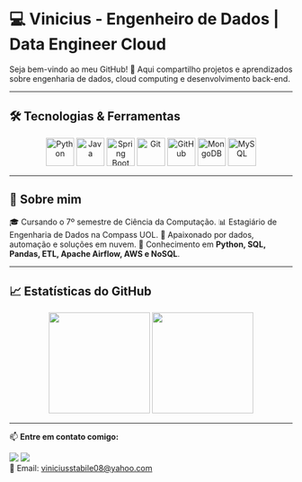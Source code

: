 # 💻 Vinicius - Engenheiro de Dados | Data Engineer Cloud

Seja bem-vindo ao meu GitHub! 🚀 Aqui compartilho projetos e aprendizados sobre engenharia de dados, cloud computing e desenvolvimento back-end.

---

## 🛠️ Tecnologias & Ferramentas

<div align="center">
  <img src="https://cdn.jsdelivr.net/gh/devicons/devicon/icons/python/python-original.svg" alt="Python" width="50" height="50"/>
  <img src="https://cdn.jsdelivr.net/gh/devicons/devicon/icons/java/java-original.svg" alt="Java" width="50" height="50"/>
  <img src="https://cdn.jsdelivr.net/gh/devicons/devicon/icons/spring/spring-original.svg" alt="Spring Boot" width="50" height="50"/>
  <img src="https://cdn.jsdelivr.net/gh/devicons/devicon/icons/git/git-original.svg" alt="Git" width="50" height="50"/>
  <img src="https://cdn.jsdelivr.net/gh/devicons/devicon/icons/github/github-original.svg" alt="GitHub" width="50" height="50"/>
  <img src="https://cdn.jsdelivr.net/gh/devicons/devicon/icons/mongodb/mongodb-original.svg" alt="MongoDB" width="50" height="50"/>
  <img src="https://cdn.jsdelivr.net/gh/devicons/devicon/icons/mysql/mysql-original.svg" alt="MySQL" width="50" height="50"/>
</div>

---

## 📌 Sobre mim

🎓 Cursando o 7º semestre de Ciência da Computação. 
📊 Estagiário de Engenharia de Dados na Compass UOL. 
🚀 Apaixonado por dados, automação e soluções em nuvem.
📂 Conhecimento em **Python, SQL, Pandas, ETL, Apache Airflow, AWS e NoSQL**.

---

## 📈 Estatísticas do GitHub

<div align="center">
  <img height="180em" src="https://github-readme-stats.vercel.app/api?username=ViniciusStabile&show_icons=true&theme=dark&cache_seconds=1800"/>
  <img height="180em" src="https://github-readme-stats.vercel.app/api/top-langs/?username=ViniciusStabile&layout=compact&langs_count=6&theme=dark&cache_seconds=1800"/>
</div>

---

📫 **Entre em contato comigo:**  

<a href="https://www.linkedin.com/in/vinicius-stabile-63283623b/" target="_blank"><img src="https://img.shields.io/badge/-LinkedIn-%230077B5?style=for-the-badge&logo=linkedin&logoColor=white" target="_blank"></a> 
<a href="https://github.com/ViniciusStabile?tab=repositories" target="_blank"><img src="https://img.shields.io/badge/-Portfólio-%23ff5f40?style=for-the-badge&logo=github&logoColor=white"></a>  
📧 Email: viniciusstabile08@yahoo.com
